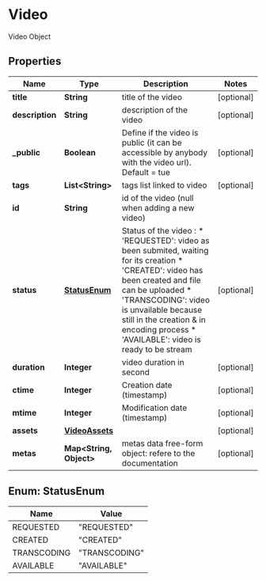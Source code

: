 

# Video

Video Object

## Properties

| Name | Type | Description | Notes |
|------------ | ------------- | ------------- | -------------|
|**title** | **String** | title of the video |  [optional] |
|**description** | **String** | description of the video |  [optional] |
|**_public** | **Boolean** | Define if the video is public (it can be accessible by anybody with the video url). Default &#x3D; tue |  [optional] |
|**tags** | **List&lt;String&gt;** | tags list linked to video |  [optional] |
|**id** | **String** | id of the video (null when adding a new video) |  |
|**status** | [**StatusEnum**](#StatusEnum) | Status of the video : * &#39;REQUESTED&#39;: video as been submited, waiting for its creation * &#39;CREATED&#39;: video has been created and file can be uploaded          * &#39;TRANSCODING&#39;: video is unvailable because still in the creation  &amp; in encoding process * &#39;AVAILABLE&#39;: video is ready to be stream |  [optional] |
|**duration** | **Integer** | video duration in second |  [optional] |
|**ctime** | **Integer** | Creation date (timestamp) |  [optional] |
|**mtime** | **Integer** | Modification date (timestamp) |  [optional] |
|**assets** | [**VideoAssets**](VideoAssets.md) |  |  [optional] |
|**metas** | **Map&lt;String, Object&gt;** | metas data  free-form object: refere to the documentation |  [optional] |



## Enum: StatusEnum

| Name | Value |
|---- | -----|
| REQUESTED | &quot;REQUESTED&quot; |
| CREATED | &quot;CREATED&quot; |
| TRANSCODING | &quot;TRANSCODING&quot; |
| AVAILABLE | &quot;AVAILABLE&quot; |



